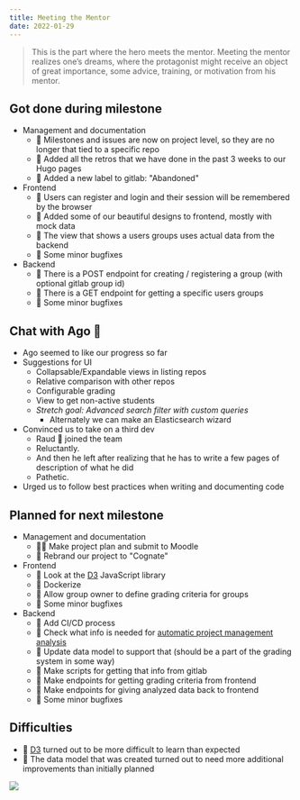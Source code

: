 ```yaml
---
title: Meeting the Mentor
date: 2022-01-29
---
```

> This is the part where the hero meets the mentor. Meeting the mentor realizes one’s dreams, where the protagonist might receive an object of great importance, some advice, training, or motivation from his mentor.

## Got done during milestone
- Management and documentation
  - 🐝 Milestones and issues are now on project level, so they are no longer that tied to a specific repo
  - 🐝 Added all the retros that we have done in the past 3 weeks to our Hugo pages
  - 🐝 Added a new label to gitlab: "Abandoned"
- Frontend
  - 🐝 Users can register and login and their session will be remembered by the browser
  - 🐝 Added some of our beautiful designs to frontend, mostly with mock data
  - 🐝 The view that shows a users groups uses actual data from the backend
  - 🐝 Some minor bugfixes
- Backend
  - 🐞 There is a POST endpoint for creating / registering a group (with optional gitlab group id)
  - 🐞 There is a GET endpoint for getting a specific users groups
  - 🐞 Some minor bugfixes

## Chat with Ago 🐢
- Ago seemed to like our progress so far
- Suggestions for UI
  - Collapsable/Expandable views in listing repos
  - Relative comparison with other repos
  - Configurable grading
  - View to get non-active students
  - _Stretch goal: Advanced search filter with custom queries_
    - Alternately we can make an Elasticsearch wizard
- Convinced us to take on a third dev
  - Raud 🐒 joined the team
  - Reluctantly.
  - And then he left after realizing that he has to write a few pages of description of what he did
  - Pathetic. 
- Urged us to follow best practices when writing and documenting code

## Planned for next milestone
- Management and documentation
  - 🐝🐞 Make project plan and submit to Moodle
  - 🐝 Rebrand our project to "Cognate"
- Frontend
  - 🐝 Look at the [D3](https://d3js.org) JavaScript library
  - 🐝 Dockerize
  - 🐝 Allow group owner to define grading criteria for groups
  - 🐝 Some minor bugfixes
- Backend
  - 🐞 Add CI/CD process
  - 🐞 Check what info is needed for [automatic project management analysis](https://gitlab.cs.ttu.ee/gitlab-hub/gitlab-hub/-/issues/39)
  - 🐞 Update data model to support that (should be a part of the grading system in some way)
  - 🐞 Make scripts for getting that info from gitlab
  - 🐞 Make endpoints for getting grading criteria from frontend
  - 🐞 Make endpoints for giving analyzed data back to frontend
  - 🐞 Some minor bugfixes

## Difficulties
- 🐝 [D3](https://d3js.org) turned out to be more difficult to learn than expected
- 🐞 The data model that was created turned out to need more additional improvements than initially planned

![](/retro4/mentor.webp)
